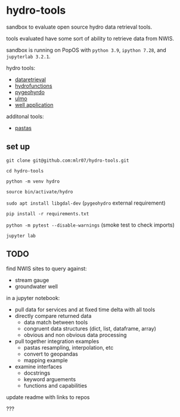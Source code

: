 # hydro-tools

sandbox to evaluate open source hydro data retrieval tools.

tools evaluated have some sort of ability to retrieve data from NWIS.

sandbox is running on PopOS with `python 3.9`, `ipython 7.28`, and `jupyterlab 3.2.1`.

hydro tools:
- [dataretrieval](https://github.com/USGS-python/dataretrieval)
- [hydrofunctions](https://github.com/mroberge/hydrofunctions)
- [pygeohyrdo](https://github.com/cheginit/pygeohydro)
- [ulmo](ihttps://github.com/ulmo-dev/ulmo)
- [well application](https://github.com/utah-geological-survey/WellApplication)

additonal tools:
- [pastas](https://github.com/pastas/pastas)

## set up

`git clone git@github.com:mlr07/hydro-tools.git`

`cd hydro-tools`

`python -m venv hydro`

`source bin/activate/hydro`

`sudo apt install libgdal-dev` (`pygeohydro` external requirement)

`pip install -r requirements.txt`

`python -m pytest --disable-warnings` (smoke test to check imports)

`jupyter lab`

## TODO

find NWIS sites to query against:

- stream gauge
- groundwater well

in a jupyter notebook:

- pull data for services and at fixed time delta with all tools
- directly compare returned data
    - data match between tools
    - congruent data structures (dict, list, dataframe, array)
    - obvious and non obvious data processing
- pull together integration examples
    - pastas resampling, interpolation, etc
    - convert to geopandas
    - mapping example
- examine interfaces
    - docstrings
    - keyword arguements
    - functions and capabilities

update readme with links to repos

???


